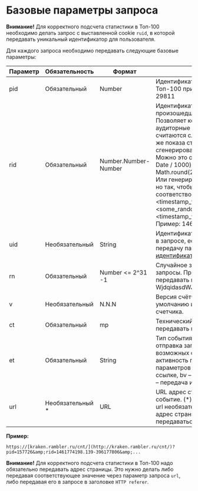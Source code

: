 # Базовые параметры запроса

**Внимание!** Для корректного подсчета статистики в Топ-100 необходимо делать запрос с выставленной cookie `ruid`, в которой передавать уникальный идентификатор для пользователя.

Для каждого запроса необходимо передавать следующие базовые параметры:

| **Параметр** | **Обязательность** | **Формат**           | **Описание**                                                                                                                                                                                                                                                                                                                                                                                                                                                                                                                                                                                                                                                                                                                |
| ------------ | ------------------ | -------------------- | --------------------------------------------------------------------------------------------------------------------------------------------------------------------------------------------------------------------------------------------------------------------------------------------------------------------------------------------------------------------------------------------------------------------------------------------------------------------------------------------------------------------------------------------------------------------------------------------------------------------------------------------------------------------------------------------------------------------------- |
| pid          | Обязательный       | Number               | Идентификатор счетчика, сгенерированный в Топ-100 при регистрации счетчика. Пример: 29811                                                                                                                                                                                                                                                                                                                                                                                                                                                                                                                                                                                                                                   |
| rid          | Обязательный       | Number.Number-Number | Идентификатор для группировки событий, произошедших в рамках одного показа страницы. Позволяет корректно учитывать в статистике аудиторные показатели. События с одинаковым rid считаются случившимися в рамках одного и того же показа страницы. Идентификатор следует сгенерировать один раз при загрузке страницы. Можно это сделать следующим образом: (+new Date / 1000).toString() + '-' + Math.round(2147483647\*Math.random()).toString(). Или генерировать его по собственному алгоритму, но так, чтобы сгенерированное значение соответствовало шаблону (\<float>-\<int>): \<timestamp_with_msecs> + '-' + \<some_random_value>, где \<timestamp_with_msecs> - с миллисекундами. Пример: 1461774198.139-396177806 |
| uid          | Необязательный     | String               | Идентификатор пользователя user_id. Передается в запросе, если известен. Подробнее про передачу параметра – см. «[Передача идентификатора пользователя](broken-reference)».                                                                                                                                                                                                                                                                                                                                                                                                                                                                                                                                                 |
| rn           | Обязательный       | Number <= 2^31 -1    | Случайное значение, чтобы браузер не кэшировал запросы. При каждом запросе необходимо передавать новое значение. Пример: WjdqidasdWJAI                                                                                                                                                                                                                                                                                                                                                                                                                                                                                                                                                                                      |
| v            | Необязательный     | N.N.N                | Версия счётчика. Если параметр не передан, то по умолчанию используется последняя версия счетчика.                                                                                                                                                                                                                                                                                                                                                                                                                                                                                                                                                                                                                          |
| ct           | Обязательный       | mp                   | Технический параметр. Всегда следует передавать mp.                                                                                                                                                                                                                                                                                                                                                                                                                                                                                                                                                                                                                                                                         |
| et           | Обязательный       | String               | Тип события, по факту которого осуществляется отправка запроса в Топ-100. Указывается одно из возможных событий: pv – показ страницы, act – активность пользователя, cv – передача параметров визита, extln – переход по внешней ссылке, bv – показ блоков, cl – клик по блокам, uid – передача идентификатора пользователя.                                                                                                                                                                                                                                                                                                                                                                                                |
| url          | Необязательный \*  | URL                  | URL адрес страницы, на которой произошло событие. (\*) - В общем случае параметр запроса url необязателен. Но если он не передается, то адрес страницы должен обязательно передаваться в запросе в заголовке HTTP referer.                                                                                                                                                                                                                                                                                                                                                                                                                                                                                                  |

**Пример:**

`https://[kraken.rambler.ru/cnt/](http://kraken.rambler.ru/cnt/)?pid=157726&amp;rid=1461774198.139-396177806&amp;...`

**Внимание!** Для корректного подсчета статистики в Топ-100 надо обязательно передавать адрес страницы. Это нужно делать либо передавая соответствующее значение через параметр запроса `url`, либо передавая его в запросе в заголовке `HTTP referer`.
